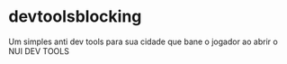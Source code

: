 # devtoolsblocking
Um simples anti dev tools para sua cidade que bane o jogador ao abrir o NUI DEV TOOLS
